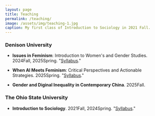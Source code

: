 ```yaml
---
layout: page
title: Teaching
permalink: /teaching/
image: /assets/img/teaching-1.jpg
caption: My first class of Introduction to Sociology in 2021 Fall. 
---
```


### Denison University

* **Issues in Feminism**: Introduction to Women's and Gender Studies. 2024Fall, 2025Spring. "[Syllabus](https://journals.sagepub.com/doi/10.1177/08912432241289956)."

* **When AI Meets Feminism**: Critical Perspectives and Actionable Strategies. 2025Spring. "[Syllabus](https://journals.sagepub.com/doi/10.1177/08912432241289956)."

* **Gender and Diginal Inequality in Contemporary China**. 2025Fall.


### The Ohio State University

* **Introduction to Sociology**. 2021Fall, 2024Spring. "[Syllabus](https://journals.sagepub.com/doi/10.1177/08912432241289956)."
